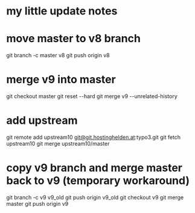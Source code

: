 # my little update notes

# move master to v8 branch
git branch -c master v8
git push origin v8

# merge v9 into master
git checkout master
git reset --hard
git merge v9 --unrelated-history

# add upstream
git remote add upstream10 git@git.hostinghelden.at:typo3.git
git fetch upstream10
git merge upstream10/master

# copy v9 branch and merge master back to v9 (temporary workaround)
git branch -c v9 v9_old
git push origin v9_old
git checkout v9
git merge master
git push origin v9
